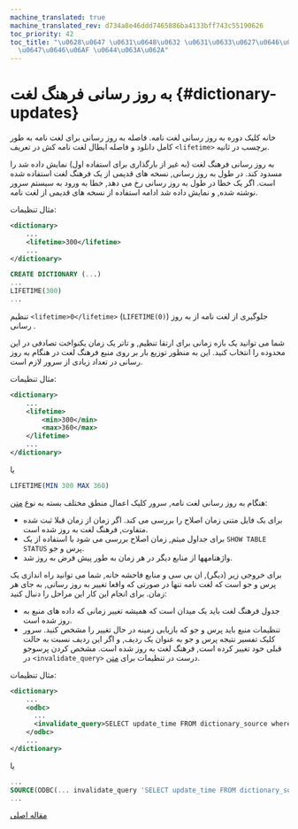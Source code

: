 ```yaml
---
machine_translated: true
machine_translated_rev: d734a8e46ddd7465886ba4133bff743c55190626
toc_priority: 42
toc_title: "\u0628\u0647 \u0631\u0648\u0632 \u0631\u0633\u0627\u0646\u06CC \u0641\u0631\
  \u0647\u0646\u06AF \u0644\u063A\u062A"
---
```


# به روز رسانی فرهنگ لغت {#dictionary-updates}

خانه کلیک دوره به روز رسانی لغت نامه. فاصله به روز رسانی برای لغت نامه به طور کامل دانلود و فاصله ابطال لغت نامه کش در تعریف `<lifetime>` برچسب در ثانیه.

به روز رسانی فرهنگ لغت (به غیر از بارگذاری برای استفاده اول) نمایش داده شد را مسدود کند. در طول به روز رسانی, نسخه های قدیمی از یک فرهنگ لغت استفاده شده است. اگر یک خطا در طول به روز رسانی رخ می دهد, خطا به ورود به سیستم سرور نوشته شده, و نمایش داده شد ادامه استفاده از نسخه های قدیمی از لغت نامه.

مثال تنظیمات:

``` xml
<dictionary>
    ...
    <lifetime>300</lifetime>
    ...
</dictionary>
```

``` sql
CREATE DICTIONARY (...)
...
LIFETIME(300)
...
```

تنظیم `<lifetime>0</lifetime>` (`LIFETIME(0)`) جلوگیری از لغت نامه از به روز رسانی .

شما می توانید یک بازه زمانی برای ارتقا تنظیم, و تاتر یک زمان یکنواخت تصادفی در این محدوده را انتخاب کنید. این به منظور توزیع بار بر روی منبع فرهنگ لغت در هنگام به روز رسانی در تعداد زیادی از سرور لازم است.

مثال تنظیمات:

``` xml
<dictionary>
    ...
    <lifetime>
        <min>300</min>
        <max>360</max>
    </lifetime>
    ...
</dictionary>
```

یا

``` sql
LIFETIME(MIN 300 MAX 360)
```

هنگام به روز رسانی لغت نامه, سرور کلیک اعمال منطق مختلف بسته به نوع [متن](external_dicts_dict_sources.md):

-   برای یک فایل متنی زمان اصلاح را بررسی می کند. اگر زمان از زمان قبلا ثبت شده متفاوت, فرهنگ لغت به روز شده است.
-   برای جداول میثم, زمان اصلاح بررسی می شود با استفاده از یک `SHOW TABLE STATUS` پرس و جو.
-   واژهنامهها از منابع دیگر در هر زمان به طور پیش فرض به روز شد.

برای خروجی زیر (دیگر), ان بی سی و منابع فاحشه خانه, شما می توانید راه اندازی یک پرس و جو است که لغت نامه تنها در صورتی که واقعا تغییر به روز رسانی, به جای هر زمان. برای انجام این کار این مراحل را دنبال کنید:

-   جدول فرهنگ لغت باید یک میدان است که همیشه تغییر زمانی که داده های منبع به روز شده است.
-   تنظیمات منبع باید پرس و جو که بازیابی زمینه در حال تغییر را مشخص کنید. سرور کلیک تفسیر نتیجه پرس و جو به عنوان یک ردیف, و اگر این ردیف نسبت به حالت قبلی خود تغییر کرده است, فرهنگ لغت به روز شده است. مشخص کردن پرسوجو در `<invalidate_query>` درست در تنظیمات برای [متن](external_dicts_dict_sources.md).

مثال تنظیمات:

``` xml
<dictionary>
    ...
    <odbc>
      ...
      <invalidate_query>SELECT update_time FROM dictionary_source where id = 1</invalidate_query>
    </odbc>
    ...
</dictionary>
```

یا

``` sql
...
SOURCE(ODBC(... invalidate_query 'SELECT update_time FROM dictionary_source where id = 1'))
...
```

[مقاله اصلی](https://clickhouse.tech/docs/en/query_language/dicts/external_dicts_dict_lifetime/) <!--hide-->
